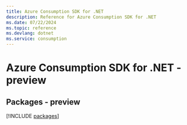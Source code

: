 ```yaml
---
title: Azure Consumption SDK for .NET
description: Reference for Azure Consumption SDK for .NET
ms.date: 07/22/2024
ms.topic: reference
ms.devlang: dotnet
ms.service: consumption
---
```

# Azure Consumption SDK for .NET - preview
## Packages - preview
[!INCLUDE [packages](consumption-index.md)]